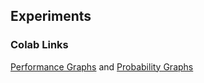 ## Experiments 
### Colab Links
[Performance Graphs](https://colab.research.google.com/drive/15sVt-dnaWF9IOzHJFhP-xdirBH5tFPBu?usp=sharing) and 
[Probability Graphs](https://colab.research.google.com/drive/1GnkIJ5XpNOxO-gVcWZ6gTgIiimobirBt?usp=sharing)
